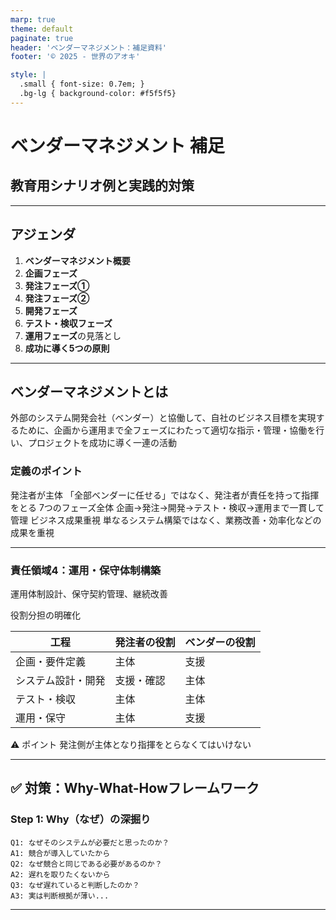```yaml
---
marp: true
theme: default
paginate: true
header: 'ベンダーマネジメント：補足資料'
footer: '© 2025 - 世界のアオキ'

style: |
  .small { font-size: 0.7em; }
  .bg-lg { background-color: #f5f5f5}
---
```


# ベンダーマネジメント 補足
## 教育用シナリオ例と実践的対策

---

## アジェンダ

1. **ベンダーマネジメント概要**
2. **企画フェーズ**
3. **発注フェーズ①**
4. **発注フェーズ②**
5. **開発フェーズ**
6. **テスト・検収フェーズ**
7. **運用フェーズ**の見落とし
8. **成功に導く5つの原則**

---
## ベンダーマネジメントとは
外部のシステム開発会社（ベンダー）と協働して、自社のビジネス目標を実現するために、企画から運用まで全フェーズにわたって適切な指示・管理・協働を行い、プロジェクトを成功に導く一連の活動

### 定義のポイント
発注者が主体
「全部ベンダーに任せる」ではなく、発注者が責任を持って指揮をとる
7つのフェーズ全体
企画→発注→開発→テスト・検収→運用まで一貫して管理
ビジネス成果重視
単なるシステム構築ではなく、業務改善・効率化などの成果を重視


---
### 責任領域4：運用・保守体制構築
<span class="small">運用体制設計、保守契約管理、継続改善</span>

<div class="bg-lg">役割分担の明確化</div>

| 工程 | 発注者の役割 | ベンダーの役割 | 
|--- |---|---|
|企画・要件定義 | 主体 |支援 |
|システム設計・開発 | 支援・確認 | 主体 |
|テスト・検収 | 主体 |主体 |
|運用・保守 | 主体 | 支援 |

⚠️ ポイント
発注側が主体となり指揮をとらなくてはいけない

---

## ✅ 対策：Why-What-Howフレームワーク

### **Step 1: Why（なぜ）の深掘り**
```
Q1: なぜそのシステムが必要だと思ったのか？
A1: 競合が導入していたから
Q2: なぜ競合と同じである必要があるのか？
A2: 遅れを取りたくないから
Q3: なぜ遅れていると判断したのか？
A3: 実は判断根拠が薄い...
```

---